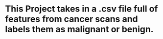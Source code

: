 # This Project takes in a .csv file full of features from cancer scans and labels them as malignant or benign.
